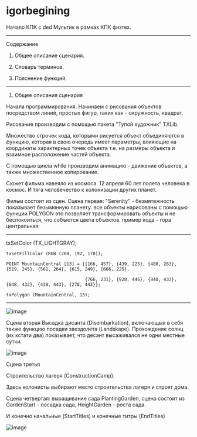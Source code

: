 # igorbegining
Начало КПК с ded
Мультик в рамках КПК физтех.
___________________________________________________________________________________________________________________________________________________________________________
Содержание

1. Общее описание сценария.

2. Словарь терминов.

3. Пояснение функций.
_____________________________________________________________________________________________________________________________________________________________________________

1. Общее описания сценария


Начала программирования. Начинаем с рисования объектов посредством линий, простых фигур, таких как - окружность, квадрат.

Рисование производим с помощью пакета "Тупой художник" TXLib.

Множество строчек кода, которыми рисуется объект объединяются в функцию, которая в свою очередь имеет параметры, влияющие на координаты характерных точек объекта т.е. на размеры объекта и взаимное расположение частей объекта.

С помощью цикла while производим анимацию - движение объектов, а также множественное копирование.

Сюжет фильма навеяло из космоса. 12 апреля 60 лет полета человека в космос.
И тяга человечество к колонизации других планет.

Фильм состоит из сцен.
Сцена первая: "Serenity" - безмятежность показывает безымянную планету. все объекты нарисованы с помощью функции POLYGON это позволяет трансформировать объекты и не беспокоиться, что собъются цвета объектов.
пример кода - гора центральная:
____________________________________________________________________________________________________________________
txSetColor (TX_LIGHTGRAY);

    txSetFillColor (RGB (200, 192, 170));
    
    POINT MountainCentral [13] = {{166, 457}, {439, 225}, {480, 263}, {519, 245}, {561, 264}, {615, 249}, {666, 225},
    
                                  {766, 231}, {928, 446}, {840, 432}, {648, 432}, {438, 443}, {278, 443}};
                                  
    txPolygon (MountainCentral, 13);
    
_____________________________________________________________________________________________________________________

![image](https://user-images.githubusercontent.com/82120731/114665619-4fde3e00-9d0e-11eb-9fd7-befc6b0aa4d6.png)


Сцена вторая Высадка дисанта  (Disembarkation), включающыя в себя также функцию посадки звездолета (Landskape). Прохождение солнц (их кстати два) показывает, 
что десант высаживался не одни местные сутки.

![image](https://user-images.githubusercontent.com/82120731/114667207-40f88b00-9d10-11eb-945c-4316ea89a506.png)

Сцена третья

Строительство лагеря (ConstructionCamp).

Здесь колонисты выбирают место строительства лагеря и строят дома.

Сцена четвертая: выращивание сада  PlantingGarden, сцена состоит из GardenStart - посадка сада, HeightGarden - роста сада.

И конечно начальные (StartTitles) и конечные титры (EndTitles)

![image](https://user-images.githubusercontent.com/82120731/115136097-7366f880-a02e-11eb-9ea5-9496ebba39b7.png)




